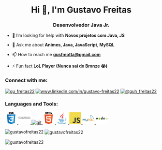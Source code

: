 <h1 align="center">Hi 👋, I'm Gustavo Freitas</h1>
<h3 align="center">Desenvolvedor Java Jr.</h3>

- 🤝 I’m looking for help with **Novos projetos com Java, JS**

- 💬 Ask me about **Animes, Java, JavaScript, MySQL**

- 📫 How to reach me **gusfmotta@gmail.com**

- ⚡ Fun fact **LoL Player (Nunca sai do Bronze 😭)**

<h3 align="left">Connect with me:</h3>
<p align="left">
<a href="https://twitter.com/gu_freitas22" target="blank"><img align="center" src="https://raw.githubusercontent.com/rahuldkjain/github-profile-readme-generator/master/src/images/icons/Social/twitter.svg" alt="gu_freitas22" height="30" width="40" /></a>
<a href="https://linkedin.com/in/www.linkedin.com/in/gustavo-freitas22" target="blank"><img align="center" src="https://raw.githubusercontent.com/rahuldkjain/github-profile-readme-generator/master/src/images/icons/Social/linked-in-alt.svg" alt="www.linkedin.com/in/gustavo-freitas22" height="30" width="40" /></a>
<a href="https://instagram.com/@guh_freitas22" target="blank"><img align="center" src="https://raw.githubusercontent.com/rahuldkjain/github-profile-readme-generator/master/src/images/icons/Social/instagram.svg" alt="@guh_freitas22" height="30" width="40" /></a>
</p>

<h3 align="left">Languages and Tools:</h3>
<p align="left"> <a href="https://www.w3schools.com/css/" target="_blank"> <img src="https://raw.githubusercontent.com/devicons/devicon/master/icons/css3/css3-original-wordmark.svg" alt="css3" width="40" height="40"/> </a> <a href="https://expressjs.com" target="_blank"> <img src="https://raw.githubusercontent.com/devicons/devicon/master/icons/express/express-original-wordmark.svg" alt="express" width="40" height="40"/> </a> <a href="https://git-scm.com/" target="_blank"> <img src="https://www.vectorlogo.zone/logos/git-scm/git-scm-icon.svg" alt="git" width="40" height="40"/> </a> <a href="https://www.w3.org/html/" target="_blank"> <img src="https://raw.githubusercontent.com/devicons/devicon/master/icons/html5/html5-original-wordmark.svg" alt="html5" width="40" height="40"/> </a> <a href="https://www.java.com" target="_blank"> <img src="https://raw.githubusercontent.com/devicons/devicon/master/icons/java/java-original.svg" alt="java" width="40" height="40"/> </a> <a href="https://developer.mozilla.org/en-US/docs/Web/JavaScript" target="_blank"> <img src="https://raw.githubusercontent.com/devicons/devicon/master/icons/javascript/javascript-original.svg" alt="javascript" width="40" height="40"/> </a> <a href="https://www.mysql.com/" target="_blank"> <img src="https://raw.githubusercontent.com/devicons/devicon/master/icons/mysql/mysql-original-wordmark.svg" alt="mysql" width="40" height="40"/> </a> <a href="https://nodejs.org" target="_blank"> <img src="https://raw.githubusercontent.com/devicons/devicon/master/icons/nodejs/nodejs-original-wordmark.svg" alt="nodejs" width="40" height="40"/> </a> </p>

<p><img align="left" src="https://github-readme-stats.vercel.app/api/top-langs?username=gustavofreitas22&show_icons=true&locale=en&layout=compact" alt="gustavofreitas22" /></p>

<p>&nbsp;<img align="center" src="https://github-readme-stats.vercel.app/api?username=gustavofreitas22&show_icons=true&locale=en" alt="gustavofreitas22" /></p>

<p><img align="center" src="https://github-readme-streak-stats.herokuapp.com/?user=gustavofreitas22&" alt="gustavofreitas22" /></p>
